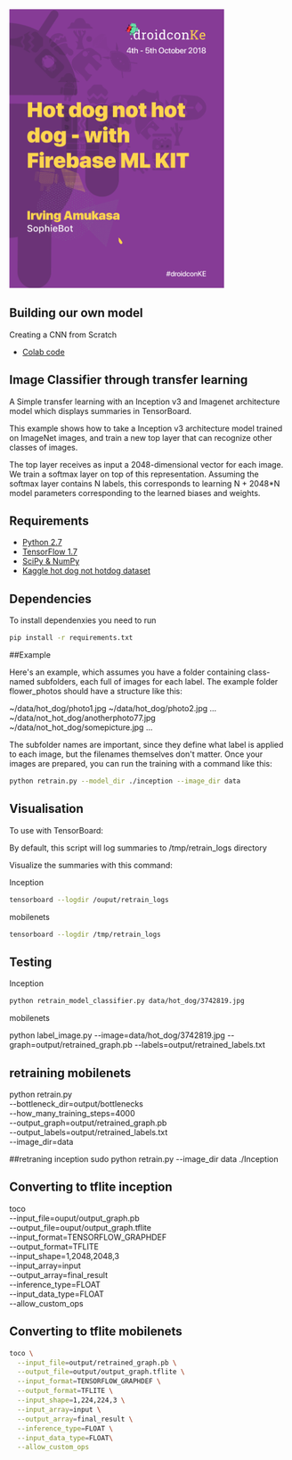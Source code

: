 

<div align='left'>
<img src = 'irvnin-01.png' height="500px">
</div>

## Building our own model

Creating a CNN from Scratch
* [Colab code](https://colab.research.google.com/drive/10XIGvbdXPX9525yedCWDvYterIYYhbKY)



## Image Classifier through transfer learning

A Simple transfer learning with an Inception v3 and Imagenet architecture model which
displays summaries in TensorBoard.

This example shows how to take a Inception v3 architecture model trained on
ImageNet images, and train a new top layer that can recognize other classes of
images.

The top layer receives as input a 2048-dimensional vector for each image. We
train a softmax layer on top of this representation. Assuming the softmax layer
contains N labels, this corresponds to learning N + 2048*N model parameters
corresponding to the learned biases and weights.


## Requirements

* [Python 2.7](https://www.python.org/download/releases/2.7/)
* [TensorFlow 1.7](https://www.tensorflow.org/install/)
* [SciPy & NumPy](http://scipy.org/install.html)
* [Kaggle hot dog not hotdog  dataset](https://drive.google.com/drive/folders/1y-nVLx4tGrdSohdlbYOgAfWoB7uWy3Fi?usp=sharing)


## Dependencies
 To install dependenxies you need to run

```bash
pip install -r requirements.txt
```


##Example

Here's an example, which assumes you have a folder containing class-named
subfolders, each full of images for each label. The example folder flower_photos
should have a structure like this:

~/data/hot_dog/photo1.jpg
~/data/hot_dog/photo2.jpg
...
~/data/not_hot_dog/anotherphoto77.jpg
~/data/not_hot_dog/somepicture.jpg
...

The subfolder names are important, since they define what label is applied to
each image, but the filenames themselves don't matter. Once your images are
prepared, you can run the training with a command like this:

```bash
python retrain.py --model_dir ./inception --image_dir data
```

## Visualisation
To use with TensorBoard:

By default, this script will log summaries to /tmp/retrain_logs directory

Visualize the summaries with this command:

Inception

```bash
tensorboard --logdir /ouput/retrain_logs

```

mobilenets
```bash
tensorboard --logdir /tmp/retrain_logs

```

## Testing

Inception
```bash
python retrain_model_classifier.py data/hot_dog/3742819.jpg
```
mobilenets


python label_image.py --image=data/hot_dog/3742819.jpg --graph=output/retrained_graph.pb --labels=output/retrained_labels.txt





## retraining mobilenets
python retrain.py \
  --bottleneck_dir=output/bottlenecks \
  --how_many_training_steps=4000 \
  --output_graph=output/retrained_graph.pb \
  --output_labels=output/retrained_labels.txt \
  --image_dir=data

##retraning inception
sudo python retrain.py --image_dir data ./Inception 

## Converting to tflite inception

toco \
  --input_file=ouput/output_graph.pb \
  --output_file=ouput/output_graph.tflite \
  --input_format=TENSORFLOW_GRAPHDEF \
  --output_format=TFLITE \
  --input_shape=1,2048,2048,3 \
  --input_array=input \
  --output_array=final_result \
  --inference_type=FLOAT \
  --input_data_type=FLOAT\
  --allow_custom_ops

## Converting to tflite mobilenets
``` bash
toco \
  --input_file=output/retrained_graph.pb \
  --output_file=output/output_graph.tflite \
  --input_format=TENSORFLOW_GRAPHDEF \
  --output_format=TFLITE \
  --input_shape=1,224,224,3 \
  --input_array=input \
  --output_array=final_result \
  --inference_type=FLOAT \
  --input_data_type=FLOAT\
  --allow_custom_ops

```
